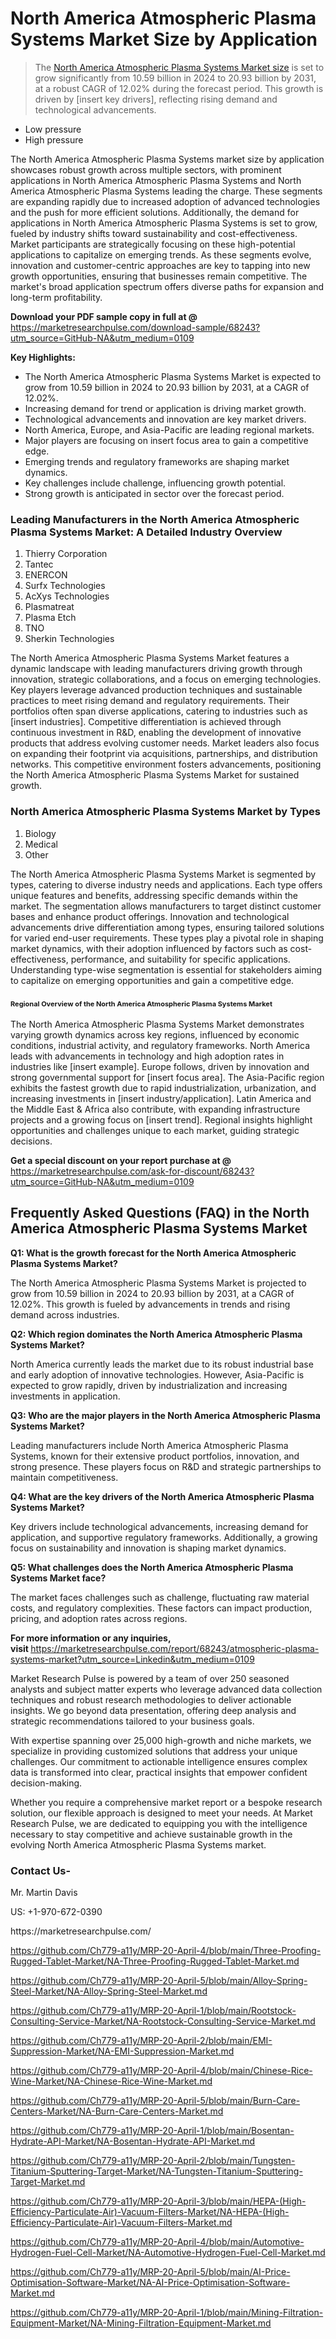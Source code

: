<h1>North America Atmospheric Plasma Systems Market&nbsp;Size by Application</h1><blockquote><p>The <a href="https://marketresearchpulse.com/download-sample/68243?utm_source=GitHub-NA&amp;utm_medium=0109">North America Atmospheric Plasma Systems Market size</a> is set to grow significantly from 10.59 billion in 2024 to 20.93 billion by 2031, at a robust CAGR of 12.02% during the forecast period. This growth is driven by [insert key drivers], reflecting rising demand and technological advancements.</p></blockquote><ul><li>Low pressure<li> High pressure</li></ul><p>The North America Atmospheric Plasma Systems market size by application showcases robust growth across multiple sectors, with prominent applications in North America Atmospheric Plasma Systems and North America Atmospheric Plasma Systems leading the charge. These segments are expanding rapidly due to increased adoption of advanced technologies and the push for more efficient solutions. Additionally, the demand for applications in North America Atmospheric Plasma Systems is set to grow, fueled by industry shifts toward sustainability and cost-effectiveness. Market participants are strategically focusing on these high-potential applications to capitalize on emerging trends. As these segments evolve, innovation and customer-centric approaches are key to tapping into new growth opportunities, ensuring that businesses remain competitive. The market's broad application spectrum offers diverse paths for expansion and long-term profitability.</p><p><strong>Download your PDF sample copy in full at @ </strong><a href="https://marketresearchpulse.com/download-sample/68243?utm_source=GitHub-NA&amp;utm_medium=0109">https://marketresearchpulse.com/download-sample/68243?utm_source=GitHub-NA&amp;utm_medium=0109</a></p><p><strong>Key Highlights: </strong></p><ul><li>The North America Atmospheric Plasma Systems Market is expected to grow from 10.59 billion in 2024 to 20.93 billion by 2031, at a CAGR of 12.02%.</li><li>Increasing demand for trend or application is driving market growth.</li><li>Technological advancements and innovation are key market drivers.</li><li>North America, Europe, and Asia-Pacific are leading regional markets.</li><li>Major players are focusing on insert focus area to gain a competitive edge.</li><li>Emerging trends and regulatory frameworks are shaping market dynamics.</li><li>Key challenges include challenge, influencing growth potential.</li><li>Strong growth is anticipated in sector over the forecast period.</li></ul><h3>Leading Manufacturers in the North America Atmospheric Plasma Systems Market: A Detailed Industry Overview</h3><ol><li>Thierry Corporation</li><li>Tantec</li><li>ENERCON</li><li>Surfx Technologies</li><li>AcXys Technologies</li><li>Plasmatreat</li><li>Plasma Etch</li><li>TNO</li><li>Sherkin Technologies</li></ol><div class="flex max-w-full flex-col flex-grow"><div class="min-h-8 text-message flex w-full flex-col items-end gap-2 whitespace-normal break-words [.text-message+&amp;]:mt-5" dir="auto" data-message-author-role="assistant" data-message-id="fd8432e4-4910-450d-b182-61b7bfb0a01f" data-message-model-slug="gpt-4o"><div class="flex w-full flex-col gap-1 empty:hidden first:pt-[3px]"><div class="markdown prose w-full break-words dark:prose-invert light"><p>The North America Atmospheric Plasma Systems Market features a dynamic landscape with leading manufacturers driving growth through innovation, strategic collaborations, and a focus on emerging technologies. Key players leverage advanced production techniques and sustainable practices to meet rising demand and regulatory requirements. Their portfolios often span diverse applications, catering to industries such as [insert industries]. Competitive differentiation is achieved through continuous investment in R&amp;D, enabling the development of innovative products that address evolving customer needs. Market leaders also focus on expanding their footprint via acquisitions, partnerships, and distribution networks. This competitive environment fosters advancements, positioning the North America Atmospheric Plasma Systems Market for sustained growth.</p></div></div></div></div><h3>North America Atmospheric Plasma Systems Market by Types</h3><ol><li>Biology<li> Medical<li> Other</li></ol><div class="flex max-w-full flex-col flex-grow"><div class="min-h-8 text-message flex w-full flex-col items-end gap-2 whitespace-normal break-words [.text-message+&amp;]:mt-5" dir="auto" data-message-author-role="assistant" data-message-id="084470be-0bb7-4664-bddf-5156b4f41249" data-message-model-slug="gpt-4o-mini"><div class="flex w-full flex-col gap-1 empty:hidden first:pt-[3px]"><div class="markdown prose w-full break-words dark:prose-invert light"><p>The North America Atmospheric Plasma Systems Market is segmented by types, catering to diverse industry needs and applications. Each type offers unique features and benefits, addressing specific demands within the market. The segmentation allows manufacturers to target distinct customer bases and enhance product offerings. Innovation and technological advancements drive differentiation among types, ensuring tailored solutions for varied end-user requirements. These types play a pivotal role in shaping market dynamics, with their adoption influenced by factors such as cost-effectiveness, performance, and suitability for specific applications. Understanding type-wise segmentation is essential for stakeholders aiming to capitalize on emerging opportunities and gain a competitive edge.</p></div></div></div></div><h3><span style="font-size: 11px;">Regional Overview of the North America Atmospheric Plasma Systems Market</span></h3><div class="flex max-w-full flex-col flex-grow"><div class="min-h-8 text-message flex w-full flex-col items-end gap-2 whitespace-normal break-words [.text-message+&amp;]:mt-5" dir="auto" data-message-author-role="assistant" data-message-id="e9038762-ce64-4e30-91c9-9bd413514231" data-message-model-slug="gpt-4o-mini"><div class="flex w-full flex-col gap-1 empty:hidden first:pt-[3px]"><div class="markdown prose w-full break-words dark:prose-invert light"><p>The North America Atmospheric Plasma Systems Market demonstrates varying growth dynamics across key regions, influenced by economic conditions, industrial activity, and regulatory frameworks. North America leads with advancements in technology and high adoption rates in industries like [insert example]. Europe follows, driven by innovation and strong governmental support for [insert focus area]. The Asia-Pacific region exhibits the fastest growth due to rapid industrialization, urbanization, and increasing investments in [insert industry/application]. Latin America and the Middle East &amp; Africa also contribute, with expanding infrastructure projects and a growing focus on [insert trend]. Regional insights highlight opportunities and challenges unique to each market, guiding strategic decisions.</p></div></div></div></div><p><strong>Get a special discount on your report purchase at @ </strong><a href="https://marketresearchpulse.com/ask-for-discount/68243?utm_source=GitHub-NA&amp;utm_medium=0109">https://marketresearchpulse.com/ask-for-discount/68243?utm_source=GitHub-NA&amp;utm_medium=0109</a></p><h2>Frequently Asked Questions (FAQ) in the North America Atmospheric Plasma Systems Market</h2><p><strong>Q1: What is the growth forecast for the North America Atmospheric Plasma Systems Market?</strong></p><p>The North America Atmospheric Plasma Systems Market is projected to grow from 10.59 billion in 2024 to 20.93 billion by 2031, at a CAGR of 12.02%. This growth is fueled by advancements in trends and rising demand across industries.</p><p><strong>Q2: Which region dominates the North America Atmospheric Plasma Systems Market?</strong></p><p>North America currently leads the market due to its robust industrial base and early adoption of innovative technologies. However, Asia-Pacific is expected to grow rapidly, driven by industrialization and increasing investments in application.</p><p><strong>Q3: Who are the major players in the North America Atmospheric Plasma Systems Market?</strong></p><p>Leading manufacturers include North America Atmospheric Plasma Systems, known for their extensive product portfolios, innovation, and strong presence. These players focus on R&amp;D and strategic partnerships to maintain competitiveness.</p><p><strong>Q4: What are the key drivers of the North America Atmospheric Plasma Systems Market?</strong></p><p>Key drivers include technological advancements, increasing demand for application, and supportive regulatory frameworks. Additionally, a growing focus on sustainability and innovation is shaping market dynamics.</p><p><strong>Q5: What challenges does the North America Atmospheric Plasma Systems Market face?</strong></p><p>The market faces challenges such as challenge, fluctuating raw material costs, and regulatory complexities. These factors can impact production, pricing, and adoption rates across regions.</p><p><strong>For more information or any inquiries, visit&nbsp;</strong><a href="https://marketresearchpulse.com/report/68243/atmospheric-plasma-systems-market?utm_source=Linkedin&utm_medium=0109">https://marketresearchpulse.com/report/68243/atmospheric-plasma-systems-market?utm_source=Linkedin&utm_medium=0109</a></p><p>Market Research Pulse is powered by a team of over 250 seasoned analysts and subject matter experts who leverage advanced data collection techniques and robust research methodologies to deliver actionable insights. We go beyond data presentation, offering deep analysis and strategic recommendations tailored to your business goals.</p><p>With expertise spanning over 25,000 high-growth and niche markets, we specialize in providing customized solutions that address your unique challenges. Our commitment to actionable intelligence ensures complex data is transformed into clear, practical insights that empower confident decision-making.</p><p>Whether you require a comprehensive market report or a bespoke research solution, our flexible approach is designed to meet your needs. At Market Research Pulse, we are dedicated to equipping you with the intelligence necessary to stay competitive and achieve sustainable growth in the evolving North America Atmospheric Plasma Systems market.</p><h3><strong>Contact Us-</strong></h3><p>Mr. Martin Davis</p><p>US: +1-970-672-0390</p><p>https://marketresearchpulse.com/</p><p><a href="https://github.com/Ch779-a11y/MRP-20-April-4/blob/main/Three-Proofing-Rugged-Tablet-Market/NA-Three-Proofing-Rugged-Tablet-Market.md">https://github.com/Ch779-a11y/MRP-20-April-4/blob/main/Three-Proofing-Rugged-Tablet-Market/NA-Three-Proofing-Rugged-Tablet-Market.md</a></p><p><a href="https://github.com/Ch779-a11y/MRP-20-April-5/blob/main/Alloy-Spring-Steel-Market/NA-Alloy-Spring-Steel-Market.md">https://github.com/Ch779-a11y/MRP-20-April-5/blob/main/Alloy-Spring-Steel-Market/NA-Alloy-Spring-Steel-Market.md</a></p><p><a href="https://github.com/Ch779-a11y/MRP-20-April-1/blob/main/Rootstock-Consulting-Service-Market/NA-Rootstock-Consulting-Service-Market.md">https://github.com/Ch779-a11y/MRP-20-April-1/blob/main/Rootstock-Consulting-Service-Market/NA-Rootstock-Consulting-Service-Market.md</a></p><p><a href="https://github.com/Ch779-a11y/MRP-20-April-2/blob/main/EMI-Suppression-Market/NA-EMI-Suppression-Market.md">https://github.com/Ch779-a11y/MRP-20-April-2/blob/main/EMI-Suppression-Market/NA-EMI-Suppression-Market.md</a></p><p><a href="https://github.com/Ch779-a11y/MRP-20-April-4/blob/main/Chinese-Rice-Wine-Market/NA-Chinese-Rice-Wine-Market.md">https://github.com/Ch779-a11y/MRP-20-April-4/blob/main/Chinese-Rice-Wine-Market/NA-Chinese-Rice-Wine-Market.md</a></p><p><a href="https://github.com/Ch779-a11y/MRP-20-April-5/blob/main/Burn-Care-Centers-Market/NA-Burn-Care-Centers-Market.md">https://github.com/Ch779-a11y/MRP-20-April-5/blob/main/Burn-Care-Centers-Market/NA-Burn-Care-Centers-Market.md</a></p><p><a href="https://github.com/Ch779-a11y/MRP-20-April-1/blob/main/Bosentan-Hydrate-API-Market/NA-Bosentan-Hydrate-API-Market.md">https://github.com/Ch779-a11y/MRP-20-April-1/blob/main/Bosentan-Hydrate-API-Market/NA-Bosentan-Hydrate-API-Market.md</a></p><p><a href="https://github.com/Ch779-a11y/MRP-20-April-2/blob/main/Tungsten-Titanium-Sputtering-Target-Market/NA-Tungsten-Titanium-Sputtering-Target-Market.md">https://github.com/Ch779-a11y/MRP-20-April-2/blob/main/Tungsten-Titanium-Sputtering-Target-Market/NA-Tungsten-Titanium-Sputtering-Target-Market.md</a></p><p><a href="https://github.com/Ch779-a11y/MRP-20-April-3/blob/main/HEPA-(High-Efficiency-Particulate-Air)-Vacuum-Filters-Market/NA-HEPA-(High-Efficiency-Particulate-Air)-Vacuum-Filters-Market.md">https://github.com/Ch779-a11y/MRP-20-April-3/blob/main/HEPA-(High-Efficiency-Particulate-Air)-Vacuum-Filters-Market/NA-HEPA-(High-Efficiency-Particulate-Air)-Vacuum-Filters-Market.md</a></p><p><a href="https://github.com/Ch779-a11y/MRP-20-April-4/blob/main/Automotive-Hydrogen-Fuel-Cell-Market/NA-Automotive-Hydrogen-Fuel-Cell-Market.md">https://github.com/Ch779-a11y/MRP-20-April-4/blob/main/Automotive-Hydrogen-Fuel-Cell-Market/NA-Automotive-Hydrogen-Fuel-Cell-Market.md</a></p><p><a href="https://github.com/Ch779-a11y/MRP-20-April-5/blob/main/AI-Price-Optimisation-Software-Market/NA-AI-Price-Optimisation-Software-Market.md">https://github.com/Ch779-a11y/MRP-20-April-5/blob/main/AI-Price-Optimisation-Software-Market/NA-AI-Price-Optimisation-Software-Market.md</a></p><p><a href="https://github.com/Ch779-a11y/MRP-20-April-1/blob/main/Mining-Filtration-Equipment-Market/NA-Mining-Filtration-Equipment-Market.md">https://github.com/Ch779-a11y/MRP-20-April-1/blob/main/Mining-Filtration-Equipment-Market/NA-Mining-Filtration-Equipment-Market.md</a></p>
